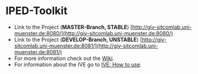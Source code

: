 IPED-Toolkit
=============================================================

* Link to the Project (**MASTER-Branch, STABLE**) [http://giv-sitcomlab.uni-muenster.de:8080/](http://giv-sitcomlab.uni-muenster.de:8080/)
* Link to the Project (**DEVELOP-Branch, UNSTABLE**) [http://giv-sitcomlab.uni-muenster.de:8081/](http://giv-sitcomlab.uni-muenster.de:8081/)
* For more information check out the [Wiki](https://github.com/TobiTobsen92/IPED-Development/wiki/home).
* For information about the IVE go to [IVE: How to use](https://github.com/TobiTobsen92/IPED-Development/wiki/(V2.0)-IVE:-How-to-use).
